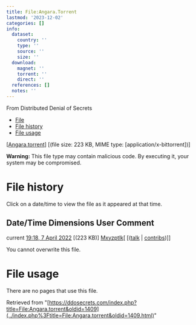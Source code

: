 ```yaml
---
title: File:Angara.Torrent
lastmod: '2023-12-02'
categories: []
info:
  dataset:
    country: ''
    type: ''
    source: ''
    size: ''
  download:
    magnet: ''
    torrent: ''
    direct: ''
  references: []
  notes: ''
---
```




From Distributed Denial of Secrets

- [File](./File:Angara.torrent.html#file)
- [File history](./File:Angara.torrent.html#filehistory)
- [File usage](./File:Angara.torrent.html#filelinks)

[[Angara.torrent](../images/6/6e/Angara.torrent "Angara.torrent")]
‎[(file size: 223 KB, MIME type:
[application/x-bittorrent])]

**Warning:** This file type may contain malicious code. By executing it,
your system may be compromised.

# File history

Click on a date/time to view the file as it appeared at that time.

Date/Time Dimensions User Comment
---
current [19:18, 7 April 2022](../images/6/6e/Angara.torrent) [(223 KB)] [Mxyzptlk](../index.php%3Ftitle=User:Mxyzptlk&action=edit&redlink=1.html "User:Mxyzptlk (page does not exist)")[ [([talk](../index.php%3Ftitle=User_talk:Mxyzptlk&action=edit&redlink=1.html "User talk:Mxyzptlk (page does not exist)") | [contribs](./Special:Contributions/Mxyzptlk.html "Special:Contributions/Mxyzptlk"))]]

You cannot overwrite this file.

# File usage

There are no pages that use this file.

Retrieved from
"[https://ddosecrets.com/index.php?title=File:Angara.torrent&oldid=1409](../index.php%3Ftitle=File:Angara.torrent&oldid=1409.html)"

